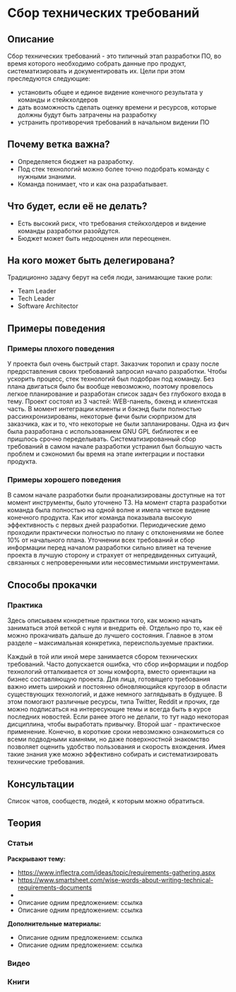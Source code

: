 # Сбор технических требований
## Описание
Сбор технических требований - это типичный этап разработки ПО, во время которого необходимо собрать данные про продукт, систематизировать и документировать их.
Цели при этом преследуются следующие:
- установить общее и единое видение конечного результата у команды и стейкхолдеров
- дать возможность сделать оценку времени и ресурсов, которые должны будут быть затрачены на разработку
- устранить противоречия требований в начальном видении ПО

## Почему ветка важна?
- Определяется бюджет на разработку.
- Под стек технологий можно более точно подобрать команду с нужными знаними.
- Команда понимает, что и как она разрабатывает.

## Что будет, если её не делать?
- Есть высокий риск, что требования стейкхолдеров и видение команды разработки разойдутся.
- Бюджет может быть недооценен или переоценен.

## На кого может быть делегирована?
Традиционно задачу берут на себя люди, занимающие такие роли:
- Team Leader
- Tech Leader
- Software Architector

## Примеры поведения
### Примеры плохого поведения
У проекта был очень быстрый старт. Заказчик торопил и сразу после предоставления своих требований запросил начало разработки. Чтобы ускорить процесс, стек технологий был подобран под команду. Без плана двигаться было бы вообще невозможно, поэтому провелось легкое планирование и разработан список задач без глубокого входа в тему. Проект состоял из 3 частей: WEB-панель, бэкенд и клиентская часть. В момент интеграции клиенты и бэкэнд были полностью рассинхронизированы, некоторые фичи были сюрпризом для заказчика, как и то, что некоторые не были запланированы. Одна из фич была разработана с использованием GNU GPL библиотек и ее пришлось срочно переделывать. Систематизированный сбор требований в самом начале разработки устранил был большую часть проблем и сэкономил бы время на этапе интеграции и поставки продукта. 
### Примеры хорошего поведения
В самом начале разработки были проанализированы доступные на тот момент инструменты, было уточнено ТЗ. На момент старта разработки команда была полностью на одной волне и имела четкое видение конечного продукта. Как итог команда показывала высокую эффективность с первых дней разработки. Периодические демо проходили практически полностью по плану с отклонениями не более 10% от начального плана. Уточнении всех требований и сбор информации перед началом разработки сильно влияет на течение проекта в лучшую сторону и страхует от непредвиденных ситуаций, связанных с непроверенными или несовместимыми инструментами.

## Способы прокачки
### Практика
Здесь описываем конкретные практики того, как можно начать заниматься этой веткой с нуля и внедрить её. Отдельно про то, как её можно прокачивать дальше до лучшего состояния. Главное в этом разделе – максимальная конкретика, переиспользуемые практики.

Каждый в той или иной мере занимается сбором технических требований. Часто допускается ошибка, что сбор информации и подбор технологий отталкивается от зоны комфорта, вместо ориентации на бизнес составляющую проекта. Для лица, готовящего требования важно иметь широкий и постоянно обновляющийся кругозор в области существующих технологий, и даже немного заглядывать в будущее. В этом помогают различные ресурсы, типа Twitter, Reddit и прочих, где можно подписаться на интересующие темы и всегда быть в курсе последних новостей. Если ранее этого не делали, то тут надо некоторая дисциплина, чтобы выработать привычку. Второй шаг - практическое применение. Конечно, в короткие сроки невозможно ознакомиться со всеми подводными камнями, но даже поверхностной знакомство позволяет оценить удобство пользования и скорость вхождения. Имея такие знания уже можно эффективно собирать и систематизировать технические требования.

## Консультации
Список чатов, сообществ, людей, к которым можно обратиться.

## Теория
### Статьи
**Раскрывают тему:**
- https://www.inflectra.com/ideas/topic/requirements-gathering.aspx
- https://www.smartsheet.com/wise-words-about-writing-technical-requirements-documents
- 
- Описание одним предложением: ссылка
- Описание одним предложением: ссылка

**Дополнительные материалы:**
- Описание одним предложением: ссылка
- Описание одним предложением: ссылка

### Видео

### Книги
